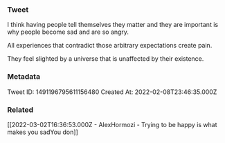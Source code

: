 ### Tweet
I think having people tell themselves they matter and they are important is why people become sad and are so angry.

All experiences that contradict those arbitrary expectations create pain.

They feel slighted by a universe that is unaffected by their existence.

### Metadata
Tweet ID: 1491196795611156480
Created At: 2022-02-08T23:46:35.000Z

### Related
[[2022-03-02T16:36:53.000Z - AlexHormozi - Trying to be happy is what makes you sadYou don]]

